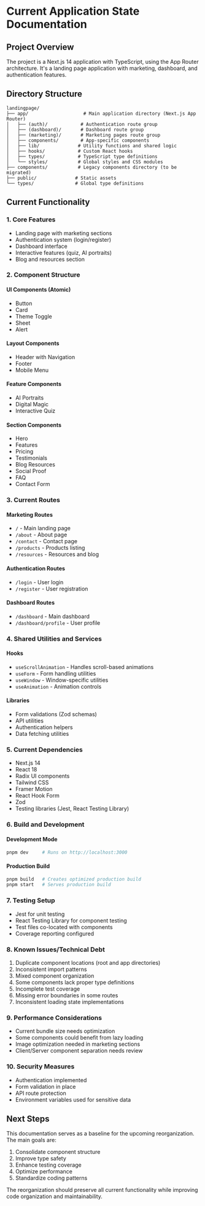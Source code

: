 # Current Application State Documentation

## Project Overview
The project is a Next.js 14 application with TypeScript, using the App Router architecture. It's a landing page application with marketing, dashboard, and authentication features.

## Directory Structure
```
landingpage/
├── app/                    # Main application directory (Next.js App Router)
│   ├── (auth)/            # Authentication route group
│   ├── (dashboard)/       # Dashboard route group
│   ├── (marketing)/       # Marketing pages route group
│   ├── components/        # App-specific components
│   ├── lib/              # Utility functions and shared logic
│   ├── hooks/            # Custom React hooks
│   ├── types/            # TypeScript type definitions
│   └── styles/           # Global styles and CSS modules
├── components/           # Legacy components directory (to be migrated)
├── public/              # Static assets
└── types/               # Global type definitions
```

## Current Functionality

### 1. Core Features
- Landing page with marketing sections
- Authentication system (login/register)
- Dashboard interface
- Interactive features (quiz, AI portraits)
- Blog and resources section

### 2. Component Structure

#### UI Components (Atomic)
- Button
- Card
- Theme Toggle
- Sheet
- Alert

#### Layout Components
- Header with Navigation
- Footer
- Mobile Menu

#### Feature Components
- AI Portraits
- Digital Magic
- Interactive Quiz

#### Section Components
- Hero
- Features
- Pricing
- Testimonials
- Blog Resources
- Social Proof
- FAQ
- Contact Form

### 3. Current Routes

#### Marketing Routes
- `/` - Main landing page
- `/about` - About page
- `/contact` - Contact page
- `/products` - Products listing
- `/resources` - Resources and blog

#### Authentication Routes
- `/login` - User login
- `/register` - User registration

#### Dashboard Routes
- `/dashboard` - Main dashboard
- `/dashboard/profile` - User profile

### 4. Shared Utilities and Services

#### Hooks
- `useScrollAnimation` - Handles scroll-based animations
- `useForm` - Form handling utilities
- `useWindow` - Window-specific utilities
- `useAnimation` - Animation controls

#### Libraries
- Form validations (Zod schemas)
- API utilities
- Authentication helpers
- Data fetching utilities

### 5. Current Dependencies
- Next.js 14
- React 18
- Radix UI components
- Tailwind CSS
- Framer Motion
- React Hook Form
- Zod
- Testing libraries (Jest, React Testing Library)

### 6. Build and Development

#### Development Mode
```bash
pnpm dev     # Runs on http://localhost:3000
```

#### Production Build
```bash
pnpm build   # Creates optimized production build
pnpm start   # Serves production build
```

### 7. Testing Setup
- Jest for unit testing
- React Testing Library for component testing
- Test files co-located with components
- Coverage reporting configured

### 8. Known Issues/Technical Debt
1. Duplicate component locations (root and app directories)
2. Inconsistent import patterns
3. Mixed component organization
4. Some components lack proper type definitions
5. Incomplete test coverage
6. Missing error boundaries in some routes
7. Inconsistent loading state implementations

### 9. Performance Considerations
- Current bundle size needs optimization
- Some components could benefit from lazy loading
- Image optimization needed in marketing sections
- Client/Server component separation needs review

### 10. Security Measures
- Authentication implemented
- Form validation in place
- API route protection
- Environment variables used for sensitive data

## Next Steps
This documentation serves as a baseline for the upcoming reorganization. The main goals are:
1. Consolidate component structure
2. Improve type safety
3. Enhance testing coverage
4. Optimize performance
5. Standardize coding patterns

The reorganization should preserve all current functionality while improving code organization and maintainability. 
